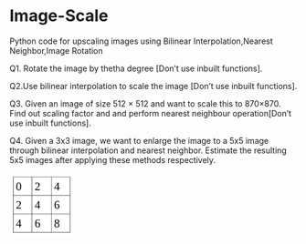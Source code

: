 # Image-Scale
Python code for upscaling images using Bilinear Interpolation,Nearest Neighbor,Image Rotation

Q1. Rotate the image by thetha degree [Don’t use inbuilt functions].


Q2.Use bilinear interpolation to scale the image [Don’t use inbuilt
functions].


Q3. Given an image of size 512 × 512 and want to scale this to 870×870. Find out scaling
factor and and perform nearest neighbour operation[Don’t use
inbuilt functions].

Q4. Given a 3x3 image, we want to enlarge the image to a 5x5 image through bilinear
interpolation and nearest neighbor. Estimate the resulting 5x5 images after applying these
methods respectively.

![image matrix](https://github.com/ShambhawiVarchasva/Image-Scale/blob/master/img.png?raw=true)
